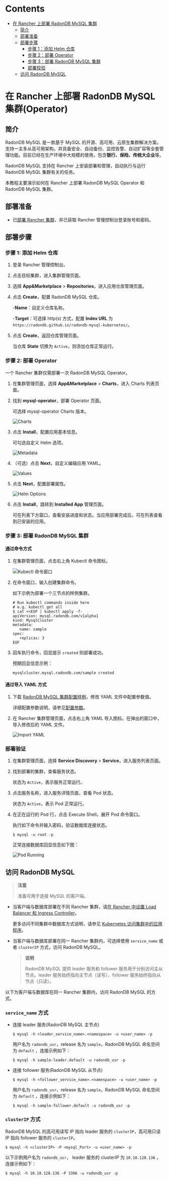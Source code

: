 Contents
=============

   * [在 Rancher 上部署 RadonDB MySQL 集群](#在-rancher-上部署-radondb-mysql-集群)
      * [简介](#简介)
      * [部署准备](#部署准备)
      * [部署步骤](#部署步骤)
         * [步骤 1：添加 Helm 仓库](#步骤-1-添加-helm-仓库)
         * [步骤 2：部署 Operator](#步骤-2-部署-operator)
         * [步骤 3：部署 RadonDB MySQL 集群](#步骤-3-部署-radondb-mysql-集群)
         * [部署校验](#部署校验)
      * [访问 RadonDB MySQL](#访问-radondb-mysql)

# 在 Rancher 上部署 RadonDB MySQL 集群(Operator)

## 简介

RadonDB MySQL 是一款基于 MySQL 的开源、高可用、云原生集群解决方案。支持一主多从高可用架构，并具备安全、自动备份、监控告警、自动扩容等全套管理功能。目前已经在生产环境中大规模的使用，包含**银行、保险、传统大企业**等。

RadonDB MySQL 支持在 Rancher 上安装部署和管理，自动执行与运行 RadonDB MySQL 集群有关的任务。

本教程主要演示如何在 Rancher 上部署 RadonDB MySQL Operator 和 RadonDB MySQL 集群。

## 部署准备

- 已[部署 Rancher 集群](https://rancher.com/docs/rancher/v2.6/en/quick-start-guide/deployment/quickstart-manual-setup/)，并已获取 Rancher 管理控制台登录账号和密码。

## 部署步骤

### 步骤 1: 添加 Helm 仓库

1. 登录 Rancher 管理控制台。
2. 点击目标集群，进入集群管理页面。
3. 选择 **App&Marketplace** > **Repositories**，进入应用仓库管理页面。
4. 点击 **Create**，配置 RadonDB MySQL 仓库。

   -**Name**：自定义仓库名称。

   -**Target**：可选择 http(s) 方式，配置 **Index URL** 为 `https://radondb.github.io/radondb-mysql-kubernetes/`。

5. 点击 **Create**，返回仓库管理页面。

   当仓库 **State** 切换为 `Active`，则添加仓库正常运行。

### 步骤 2: 部署 Operator

一个 Rancher 集群仅需部署一次 RadonDB MySQL Operator。

1. 在集群管理页面，选择 **App&Marketplace** > **Charts**，进入 Charts 列表页面。
2. 找到 **mysql-operator**，部署 Operator 页面。
   
   可选择 mysql-operator Charts 版本。

   ![Charts](_images/mysql_operator_chart.png)

3. 点击 **Install**，配置应用基本信息。
   
   可勾选自定义 Helm 选项。

   ![Metadata](_images/mysql_operator_metadata.png)

4. （可选）点击 **Next**，自定义编辑应用 YAML。

   ![Values](_images/mysql_operator_values.png)

5. 点击 **Next**，配置部署属性。

   ![Helm Options](_images/helm_options.png)

6. 点击 **Install**，跳转到 **Installed App** 管理页面。

   可在列表下方窗口，查看安装进度和状态。当应用部署完成后，可在列表查看到已安装的应用。

### 步骤 3: 部署 RadonDB MySQL 集群

#### 通过命令方式

1. 在集群管理页面，点击右上角 Kubectl 命令图标。

   ![Kubectl 命令窗口](_images/kubectl_command.png)

2. 在命令窗口，输入创建集群命令。

   如下示例为部署一个三节点的样例集群。

   ```shell
   # Run kubectl commands inside here
   # e.g. kubectl get all
   $ cat <<EOF | kubectl apply -f-
   apiVersion: mysql.radondb.com/v1alpha1
   kind: MysqlCluster
   metadata:
      name: sample
   spec:
      replicas: 3
   EOF
   ```

3. 回车执行命令，回显提示 `created` 则部署成功。

   预期回显信息示例：

   ```shell
   mysqlcluster.mysql.radondb.com/sample created
   ```

#### 通过导入 YAML 方式

1. 下载 [RadonDB MySQL 集群配置样例](/config/samples/mysql_v1alpha1_mysqlcluster.yaml)，修改 YAML 文件中配置参数值。

   详细配置参数说明，请参见[配置参数](../config_para.md)。

2. 在 Rancher 集群管理页面，点击右上角 YAML 导入图标。在弹出的窗口中，导入修改后的 YAML 文件。

   ![Import YAML](_images/import_yaml.png)

### 部署验证

1. 在集群管理页面，选择 **Service Discovery** > **Service**，进入服务列表页面。
2. 找到部署的集群，查看服务状态。
   
   状态为 `Active`，表示服务正常运行。

3. 点击服务名称，进入服务详情页面，查看 Pod 状态。

   状态为 `Active`，表示 Pod 正常运行。

4. 在正在运行的 Pod 行，点击 Execute Shell，展开 Pod 命令窗口。
   
   执行如下命令并输入密码，验证数据库连接状态。

   ```shell
   $ mysql -u root -p
   ```

   正常连接数据库回显信息如下图：

   ![Pod Running](_images/pod_running.png)

## 访问 RadonDB MySQL

> **注意**
> 
> 准备可用于连接 MySQL 的客户端。

- 当客户端与数据库部署在不同 Rancher 集群，请[在 Rancher 中设置 Load Balancer 和 Ingress Controller](https://rancher.com/docs/rancher/v2.6/en/k8s-in-rancher/load-balancers-and-ingress/)。
  
  更多访问不同集群中数据库方式说明，请参见 [Kubernetes 访问集群中的应用程序](https://kubernetes.io/zh/docs/tasks/access-application-cluster/)。

- 当客户端与数据库部署在同一 Rancher 集群内，可选择使用 `service_name` 或者 `clusterIP` 方式，访问 RadonDB MySQL。
  
   > **说明**
   > 
   > RadonDB MySQL 提供 leader 服务和 follower 服务用于分别访问主从节点。leader 服务始终指向主节点（读写），follower 服务始终指向从节点（只读）。

以下为客户端与数据库在同一 Rancher 集群内，访问 RadonDB MySQL 的方式。

### `service_name` 方式

* 连接 leader 服务(RadonDB MySQL 主节点)

    ```shell
    $ mysql -h <leader_service_name>.<namespace> -u <user_name> -p
    ```

   用户名为 `radondb_usr`，release 名为 `sample`，RadonDB MySQL 命名空间为 `default` ，连接示例如下：

    ```shell
    $ mysql -h sample-leader.default -u radondb_usr -p
    ```

* 连接 follower 服务(RadonDB MySQL 从节点)

    ```shell
    $ mysql -h <follower_service_name>.<namespace> -u <user_name> -p
    ```

   用户名为 `radondb_usr`，release 名为 `sample`，RadonDB MySQL 命名空间为 `default` ，连接示例如下：

    ```shell
    $ mysql -h sample-follower.default -u radondb_usr -p  
    ```

### `clusterIP` 方式

RadonDB MySQL 的高可用读写 IP 指向 leader 服务的 `clusterIP`，高可用只读 IP 指向 follower 服务的 `clusterIP`。

```shell
$ mysql -h <clusterIP> -P <mysql_Port> -u <user_name> -p
```

以下示例用户名为 `radondb_usr`， leader 服务的 clusterIP 为 `10.10.128.136` ，连接示例如下：

```shell
$ mysql -h 10.10.128.136 -P 3306 -u radondb_usr -p
```
